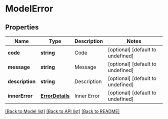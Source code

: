 # ModelError

## Properties
Name | Type | Description | Notes
------------ | ------------- | ------------- | -------------
**code** | **string** | Code              | [optional] [default to undefined]
**message** | **string** | Message              | [optional] [default to undefined]
**description** | **string** | Description              | [optional] [default to undefined]
**innerError** | [**ErrorDetails**](ErrorDetails.md) | Inner Error              | [optional] [default to undefined]



[[Back to Model list]](README.md#documentation-for-models) [[Back to API list]](README.md#documentation-for-api-endpoints) [[Back to README]](README.md)
